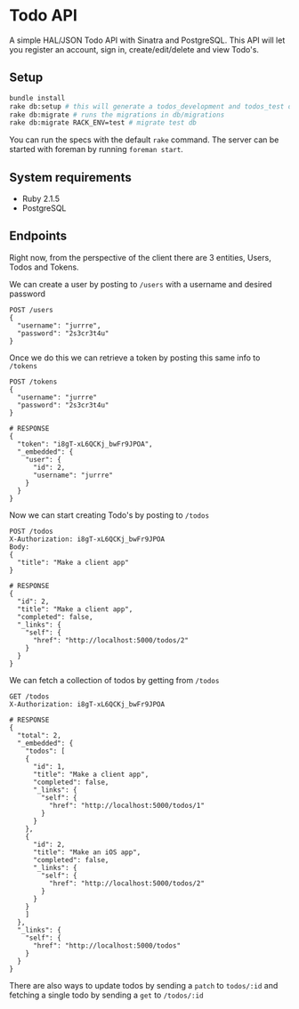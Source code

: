 # Todo API

A simple HAL/JSON Todo API with Sinatra and PostgreSQL.
This API will let you register an account, sign in, create/edit/delete and view Todo's.

## Setup

```bash
bundle install
rake db:setup # this will generate a todos_development and todos_test db
rake db:migrate # runs the migrations in db/migrations
rake db:migrate RACK_ENV=test # migrate test db
```

You can run the specs with the default `rake` command.
The server can be started with foreman by running `foreman start`.

## System requirements
- Ruby 2.1.5
- PostgreSQL

## Endpoints
Right now, from the perspective of the client there are 3 entities, Users, Todos and Tokens.

We can create a user by posting to `/users` with a username and desired password
```
POST /users
{
  "username": "jurrre",
  "password": "2s3cr3t4u"
}
```

Once we do this we can retrieve a token by posting this same info to `/tokens`
```
POST /tokens
{
  "username": "jurrre"
  "password": "2s3cr3t4u"
}

# RESPONSE
{
  "token": "i8gT-xL6QCKj_bwFr9JPOA",
  "_embedded": {
    "user": {
      "id": 2,
      "username": "jurrre"
    }
  }
}
```

Now we can start creating Todo's by posting to `/todos`
```
POST /todos
X-Authorization: i8gT-xL6QCKj_bwFr9JPOA
Body:
{
  "title": "Make a client app"
}

# RESPONSE
{
  "id": 2,
  "title": "Make a client app",
  "completed": false,
  "_links": {
    "self": {
      "href": "http://localhost:5000/todos/2"
    }
  }
}
```

We can fetch a collection of todos by getting from `/todos`
```
GET /todos
X-Authorization: i8gT-xL6QCKj_bwFr9JPOA

# RESPONSE
{
  "total": 2,
  "_embedded": {
    "todos": [
    {
      "id": 1,
      "title": "Make a client app",
      "completed": false,
      "_links": {
        "self": {
          "href": "http://localhost:5000/todos/1"
        }
      }
    },
    {
      "id": 2,
      "title": "Make an iOS app",
      "completed": false,
      "_links": {
        "self": {
          "href": "http://localhost:5000/todos/2"
        }
      }
    }
    ]
  },
  "_links": {
    "self": {
      "href": "http://localhost:5000/todos"
    }
  }
}
```

There are also ways to update todos by sending a `patch` to `todos/:id` and fetching a single todo by sending a `get` to `/todos/:id`
